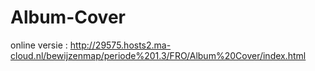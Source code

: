 # Album-Cover

online versie : http://29575.hosts2.ma-cloud.nl/bewijzenmap/periode%201.3/FRO/Album%20Cover/index.html
